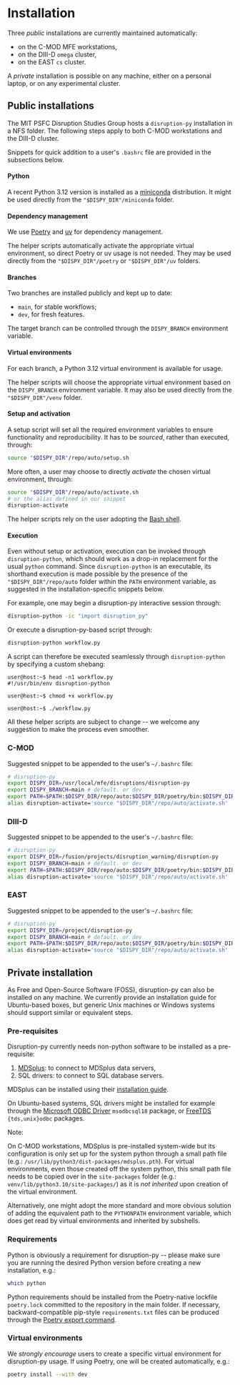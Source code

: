 
# Installation

Three _public_ installations are currently maintained automatically:

- on the C-MOD MFE workstations,
- on the DIII-D `omega` cluster,
- on the EAST `cs` cluster.

A _private_ installation is possible on any machine, either on a personal laptop, or on any experimental cluster.

## Public installations

The MIT PSFC Disruption Studies Group hosts a `disruption-py` installation in a NFS folder.
The following steps apply to both C-MOD workstations and the DIII-D cluster.

Snippets for quick addition to a user's `.bashrc` file are provided in the subsections below.

#### Python

A recent Python 3.12 version is installed as a [miniconda](https://docs.anaconda.com/free/miniconda/) distribution.
It might be used directly from the `"$DISPY_DIR"/miniconda` folder.

#### Dependency management

We use [Poetry](https://python-poetry.org/) and [uv](https://docs.astral.sh/uv/) for dependency management.

The helper scripts automatically activate the appropriate virtual environment, so direct Poetry or uv usage is not needed.
They may be used directly from the `"$DISPY_DIR"/poetry` or `"$DISPY_DIR"/uv` folders.

#### Branches

Two branches are installed publicly and kept up to date:

- `main`, for stable workflows;
- `dev`, for fresh features.

The target branch can be controlled through the `DISPY_BRANCH` environment variable. 

#### Virtual environments

For each branch, a Python 3.12 virtual environment is available for usage.

The helper scripts will choose the appropriate virtual environment based on the `DISPY_BRANCH` environment variable.
It may also be used directly from the `"$DISPY_DIR"/venv` folder.

#### Setup and activation

A setup script will set all the required environment variables to ensure functionality and reproducibility.
It has to be _sourced_, rather than executed, through:

```bash
source "$DISPY_DIR"/repo/auto/setup.sh
```

More often, a user may choose to directly _activate_ the chosen virtual environment, through:

```bash
source "$DISPY_DIR"/repo/auto/activate.sh
# or the alias defined in our snippet
disruption-activate
```

The helper scripts rely on the user adopting the [Bash shell](https://www.gnu.org/software/bash/).

#### Execution

Even without setup or activation, execution can be invoked through `disruption-python`, which should work as a drop-in replacement for the usual `python` command.
Since `disruption-python` is an executable, its shorthand execution is made possible by the presence of the `"$DISPY_DIR"/repo/auto` folder within the `PATH` environment variable, as suggested in the installation-specific snippets below.

For example, one may begin a disruption-py interactive session through:

```bash
disruption-python -ic "import disruption_py"
```

Or execute a disruption-py-based script through:

```bash
disruption-python workflow.py
```

A script can therefore be executed seamlessly through `disruption-python` by specifying a custom shebang:

```
user@host:~$ head -n1 workflow.py
#!/usr/bin/env disruption-python

user@host:~$ chmod +x workflow.py

user@host:~$ ./workflow.py
```

All these helper scripts are subject to change -- we welcome any suggestion to make the process even smoother.

### C-MOD

Suggested snippet to be appended to the user's `~/.bashrc` file:

```bash
# disruption-py
export DISPY_DIR=/usr/local/mfe/disruptions/disruption-py
export DISPY_BRANCH=main # default. or dev  
export PATH=$PATH:$DISPY_DIR/repo/auto:$DISPY_DIR/poetry/bin:$DISPY_DIR/uv
alias disruption-activate='source "$DISPY_DIR"/repo/auto/activate.sh'
```

### DIII-D

Suggested snippet to be appended to the user's `~/.bashrc` file:

```bash
# disruption-py
export DISPY_DIR=/fusion/projects/disruption_warning/disruption-py
export DISPY_BRANCH=main # default. or dev  
export PATH=$PATH:$DISPY_DIR/repo/auto:$DISPY_DIR/poetry/bin:$DISPY_DIR/uv
alias disruption-activate='source "$DISPY_DIR"/repo/auto/activate.sh'
```

### EAST

Suggested snippet to be appended to the user's `~/.bashrc` file:

```bash
# disruption-py
export DISPY_DIR=/project/disruption-py
export DISPY_BRANCH=main # default. or dev
export PATH=$PATH:$DISPY_DIR/repo/auto:$DISPY_DIR/poetry/bin:$DISPY_DIR/uv
alias disruption-activate='source "$DISPY_DIR"/repo/auto/activate.sh'
```

## Private installation

As Free and Open-Source Software (FOSS), disruption-py can also be installed on any machine.
We currently provide an installation guide for Ubuntu-based boxes, but generic Unix machines or Windows systems should support similar or equivalent steps. 

### Pre-requisites

Disruption-py currently needs non-python software to be installed as a pre-requisite:

1. [MDSplus](https://www.mdsplus.org/): to connect to MDSplus data servers,
2. SQL drivers: to connect to SQL database servers.

MDSplus can be installed using their [installation guide](https://www.mdsplus.org/index.php/Downloads).

On Ubuntu-based systems, SQL drivers might be installed for example through the [Microsoft ODBC Driver](https://learn.microsoft.com/en-us/sql/connect/odbc/linux-mac/installing-the-microsoft-odbc-driver-for-sql-server?view=sql-server-ver16) `msodbcsql18` package, or [FreeTDS](https://www.freetds.org/) `{tds,unix}odbc` packages.

Note:

On C-MOD workstations, MDSplus is pre-installed system-wide but its configuration is only set up for the system python through a small path file (e.g.: `/usr/lib/python3/dist-packages/mdsplus.pth`).
For virtual environments, even those created off the system python, this small path file needs to be copied over in the `site-packages` folder (e.g.: `venv/lib/python3.10/site-packages/`) as it is _not inherited_ upon creation of the virtual environment.

Alternatively, one might adopt the more standard and more obvious solution of adding the equivalent path to the `PYTHONPATH` environment variable, which does get read by virtual environments and inherited by subshells.

### Requirements

Python is obviously a requirement for disruption-py -- please make sure you are running the desired Python version before creating a new installation, e.g.:

```bash
which python
```

Python requirements should be installed from the Poetry-native lockfile `poetry.lock` committed to the repository in the main folder.
If necessary, backward-compatible pip-style `requirements.txt` files can be produced through the [Poetry export command](https://python-poetry.org/docs/cli/#export).

### Virtual environments

We _strongly encourage_ users to create a specific virtual environment for disruption-py usage.
If using Poetry, one will be created automatically, e.g.:

```bash
poetry install --with dev
```
